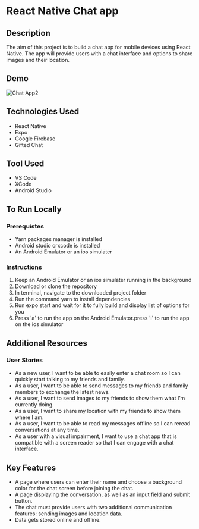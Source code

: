 # React Native Chat app

## Description
The aim of this project is to build a chat app for mobile devices using React Native. The app will provide users with a chat interface and options to share images and their location.

## Demo

![Chat App2](https://user-images.githubusercontent.com/91905344/202871633-fd814f27-729a-4f92-9998-c5afdba01d87.gif)

## Technologies Used

* React Native
* Expo
* Google Firebase
* Gifted Chat

## Tool Used

* VS Code
* XCode 
* Android Studio

## To Run Locally

### Prerequistes
* Yarn packages manager is installed
* Android studio orxcode is installed
* An Android Emulator or an ios simulater

### Instructions

1. Keep an Android Emulator or an ios simulater running in the background
2. Download  or clone the repository
3. In terminal, navigate to the downloaded project folder
4. Run the command yarn to install dependencies
5. Run expo start and wait for it to fully build and display list of options for you
6. Press 'a' to run the app on the Android Emulator.press 'i' to run the app on the ios simulator

## Additional Resources

### User Stories
* As a new user, I want to be able to easily enter a chat room so I can quickly start talking to my friends and family.
* As a user, I want to be able to send messages to my friends and family members to exchange the latest news.
* As a user, I want to send images to my friends to show them what I’m currently doing.
* As a user, I want to share my location with my friends to show them where I am.
* As a user, I want to be able to read my messages offline so I can reread conversations at any
time.
* As a user with a visual impairment, I want to use a chat app that is compatible with a screen
reader so that I can engage with a chat interface.

## Key Features
* A page where users can enter their name and choose a background color for the chat screen before joining the chat.
* A page displaying the conversation, as well as an input field and submit button.
* The chat must provide users with two additional communication features: sending images
and location data.
* Data gets stored online and offline.






